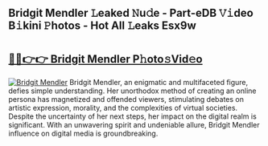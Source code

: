 ## Bridgit Mendler 𝙻eaked 𝙽u𝚍e - Part-eDB 𝚅𝚒deo B𝚒kini 𝙿hotos - Hot All 𝙻eaks Esx9w

# <h2><a href="http://ld0jnnv.urlbe.top/?page=Bridgit+Mendler">🔗🔗👉👉 Bridgit Mendler P𝚑oto𝚜Vid𝚎o</a></h2>

[![Bridgit Mendler](https://i.imgur.com/eBuTRDB.gif)](http://ld0jnnv.urlbe.top/?page=Bridgit+Mendler)
Bridgit Mendler, an enigmatic and multifaceted figure, defies simple understanding. Her unorthodox method of creating an online persona has magnetized and offended viewers, stimulating debates on artistic expression, morality, and the complexities of virtual societies. Despite the uncertainty of her next steps, her impact on the digital realm is significant. With an unwavering spirit and undeniable allure, Bridgit Mendler influence on digital media is groundbreaking.
